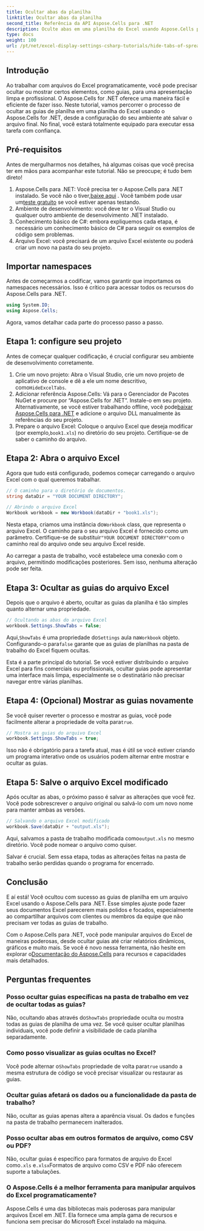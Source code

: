 ```yaml
---
title: Ocultar abas da planilha
linktitle: Ocultar abas da planilha
second_title: Referência da API Aspose.Cells para .NET
description: Oculte abas em uma planilha do Excel usando Aspose.Cells para .NET. Aprenda como ocultar e mostrar abas de planilhas programaticamente em apenas alguns passos simples.
type: docs
weight: 100
url: /pt/net/excel-display-settings-csharp-tutorials/hide-tabs-of-spreadsheet/
---
```

## Introdução

Ao trabalhar com arquivos do Excel programaticamente, você pode precisar ocultar ou mostrar certos elementos, como guias, para uma apresentação limpa e profissional. O Aspose.Cells for .NET oferece uma maneira fácil e eficiente de fazer isso. Neste tutorial, vamos percorrer o processo de ocultar as guias de planilha em uma planilha do Excel usando o Aspose.Cells for .NET, desde a configuração do seu ambiente até salvar o arquivo final. No final, você estará totalmente equipado para executar essa tarefa com confiança.

## Pré-requisitos

Antes de mergulharmos nos detalhes, há algumas coisas que você precisa ter em mãos para acompanhar este tutorial. Não se preocupe; é tudo bem direto!

1.  Aspose.Cells para .NET: Você precisa ter o Aspose.Cells para .NET instalado. Se você não o tiver,[baixe aqui](https://releases.aspose.com/cells/net/) . Você também pode usar um[teste gratuito](https://releases.aspose.com/) se você estiver apenas testando.
2. Ambiente de desenvolvimento: você deve ter o Visual Studio ou qualquer outro ambiente de desenvolvimento .NET instalado.
3. Conhecimento básico de C#: embora expliquemos cada etapa, é necessário um conhecimento básico de C# para seguir os exemplos de código sem problemas.
4. Arquivo Excel: você precisará de um arquivo Excel existente ou poderá criar um novo na pasta do seu projeto.

## Importar namespaces

Antes de começarmos a codificar, vamos garantir que importamos os namespaces necessários. Isso é crítico para acessar todos os recursos do Aspose.Cells para .NET.

```csharp
using System.IO;
using Aspose.Cells;
```

Agora, vamos detalhar cada parte do processo passo a passo.

## Etapa 1: configure seu projeto

Antes de começar qualquer codificação, é crucial configurar seu ambiente de desenvolvimento corretamente.

1.  Crie um novo projeto: Abra o Visual Studio, crie um novo projeto de aplicativo de console e dê a ele um nome descritivo, como`HideExcelTabs`.
2. Adicionar referência Aspose.Cells: Vá para o Gerenciador de Pacotes NuGet e procure por “Aspose.Cells for .NET”. Instale-o em seu projeto.
 Alternativamente, se você estiver trabalhando offline, você pode[baixar Aspose.Cells para .NET](https://releases.aspose.com/cells/net/) e adicione o arquivo DLL manualmente às referências do seu projeto.
3.  Prepare o arquivo Excel: Coloque o arquivo Excel que deseja modificar (por exemplo,`book1.xls`) no diretório do seu projeto. Certifique-se de saber o caminho do arquivo.

## Etapa 2: Abra o arquivo Excel

Agora que tudo está configurado, podemos começar carregando o arquivo Excel com o qual queremos trabalhar.

```csharp
// O caminho para o diretório de documentos.
string dataDir = "YOUR DOCUMENT DIRECTORY";

// Abrindo o arquivo Excel
Workbook workbook = new Workbook(dataDir + "book1.xls");
```

 Nesta etapa, criamos uma instância do`Workbook` class, que representa o arquivo Excel. O caminho para o seu arquivo Excel é fornecido como um parâmetro. Certifique-se de substituir`"YOUR DOCUMENT DIRECTORY"`com o caminho real do arquivo onde seu arquivo Excel reside.

Ao carregar a pasta de trabalho, você estabelece uma conexão com o arquivo, permitindo modificações posteriores. Sem isso, nenhuma alteração pode ser feita.

## Etapa 3: Ocultar as guias do arquivo Excel

Depois que o arquivo é aberto, ocultar as guias da planilha é tão simples quanto alternar uma propriedade.

```csharp
// Ocultando as abas do arquivo Excel
workbook.Settings.ShowTabs = false;
```

 Aqui,`ShowTabs` é uma propriedade do`Settings` aula na`Workbook` objeto. Configurando-o para`false` garante que as guias de planilhas na pasta de trabalho do Excel fiquem ocultas.

Esta é a parte principal do tutorial. Se você estiver distribuindo o arquivo Excel para fins comerciais ou profissionais, ocultar guias pode apresentar uma interface mais limpa, especialmente se o destinatário não precisar navegar entre várias planilhas.

## Etapa 4: (Opcional) Mostrar as guias novamente

 Se você quiser reverter o processo e mostrar as guias, você pode facilmente alterar a propriedade de volta para`true`.

```csharp
// Mostra as guias do arquivo Excel
workbook.Settings.ShowTabs = true;
```

Isso não é obrigatório para a tarefa atual, mas é útil se você estiver criando um programa interativo onde os usuários podem alternar entre mostrar e ocultar as guias.

## Etapa 5: Salve o arquivo Excel modificado

Após ocultar as abas, o próximo passo é salvar as alterações que você fez. Você pode sobrescrever o arquivo original ou salvá-lo com um novo nome para manter ambas as versões.

```csharp
// Salvando o arquivo Excel modificado
workbook.Save(dataDir + "output.xls");
```

 Aqui, salvamos a pasta de trabalho modificada como`output.xls` no mesmo diretório. Você pode nomear o arquivo como quiser.

Salvar é crucial. Sem essa etapa, todas as alterações feitas na pasta de trabalho serão perdidas quando o programa for encerrado.

## Conclusão

E aí está! Você ocultou com sucesso as guias de planilha em um arquivo Excel usando o Aspose.Cells para .NET. Esse simples ajuste pode fazer seus documentos Excel parecerem mais polidos e focados, especialmente ao compartilhar arquivos com clientes ou membros da equipe que não precisam ver todas as guias de trabalho.

Com o Aspose.Cells para .NET, você pode manipular arquivos do Excel de maneiras poderosas, desde ocultar guias até criar relatórios dinâmicos, gráficos e muito mais. Se você é novo nessa ferramenta, não hesite em explorar o[Documentação do Aspose.Cells](https://reference.aspose.com/cells/net/) para recursos e capacidades mais detalhados.

## Perguntas frequentes

### Posso ocultar guias específicas na pasta de trabalho em vez de ocultar todas as guias?  
 Não, ocultando abas através do`ShowTabs` propriedade oculta ou mostra todas as guias de planilha de uma vez. Se você quiser ocultar planilhas individuais, você pode definir a visibilidade de cada planilha separadamente.

### Como posso visualizar as guias ocultas no Excel?  
 Você pode alternar o`ShowTabs` propriedade de volta para`true` usando a mesma estrutura de código se você precisar visualizar ou restaurar as guias.

### Ocultar guias afetará os dados ou a funcionalidade da pasta de trabalho?  
Não, ocultar as guias apenas altera a aparência visual. Os dados e funções na pasta de trabalho permanecem inalterados.

### Posso ocultar abas em outros formatos de arquivo, como CSV ou PDF?  
 Não, ocultar guias é específico para formatos de arquivo do Excel como`.xls` e`.xlsx`Formatos de arquivo como CSV e PDF não oferecem suporte a tabulações.

### O Aspose.Cells é a melhor ferramenta para manipular arquivos do Excel programaticamente?  
Aspose.Cells é uma das bibliotecas mais poderosas para manipular arquivos Excel em .NET. Ela fornece uma ampla gama de recursos e funciona sem precisar do Microsoft Excel instalado na máquina.